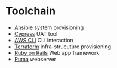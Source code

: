 # Toolchain

- [Ansible](https://www.ansible.com) system provisioning
- [Cypress](https://cypress.io) UAT tool
- [AWS CLI](https://aws.amazon.com) CLI interaction
- [Terraform](https://app.terraform.io/app/ConnecHub/workspaces) infra-strucuture provisioning
- [Ruby on Rails](https://rubyonrails.org) Web app framework
- [Puma](https://github.com/puma/puma) webserver

